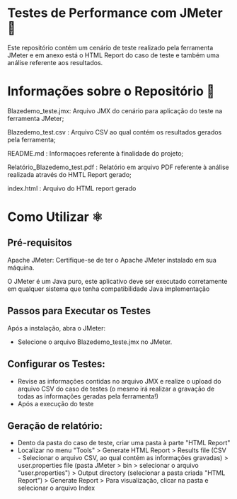 # Testes de Performance com JMeter  📎

Este repositório contém um cenário de teste realizado pela ferramenta JMeter e em anexo está o HTML Report do caso de teste e também uma análise referente aos resultados. 

# Informações sobre o Repositório  📌

Blazedemo_teste.jmx: Arquivo JMX do cenário para aplicação do teste na ferramenta JMeter;

Blazedemo_test.csv : Arquivo CSV ao qual contém os resultados gerados pela ferramenta;

README.md : Informaçoes referente à finalidade do projeto;

Relatório_Blazedemo_test.pdf : Relatório em arquivo PDF referente à análise realizada através do HMTL Report gerado;

index.html : Arquivo do HTML report gerado


# Como Utilizar  ⚛️

   ## Pré-requisitos
   
Apache JMeter: Certifique-se de ter o Apache JMeter instalado em sua máquina. 

O JMeter é um Java puro, este aplicativo deve ser executado corretamente em qualquer sistema que tenha compatibilidade Java implementação

   ## Passos para Executar os Testes

Após a instalação, abra o JMeter:

   - Selecione o arquivo Blazedemo_teste.jmx no JMeter.


   ## Configurar os Testes:

   - Revise as informações contidas no arquivo JMX e realize o upload do arquivo CSV do caso de testes (o mesmo irá realizar a gravação de todas as informações geradas pela ferramenta!)
   - Após a execução do teste


   ## Geração de relatório:

   - Dento da pasta do caso de teste, criar uma pasta à parte "HTML Report"
   - Localizar no menu "Tools" > Generate HTML Report > Results file (CSV - Selecionar o arquivo CSV, ao qual contém as informações gravadas) > user.properties file (pasta JMeter > bin > selecionar o arquivo "user.properties") > Output directory (selecionar a pasta criada "HTML Report") > Generate Report > Para visualização, clicar na pasta e selecionar o arquivo Index

 
